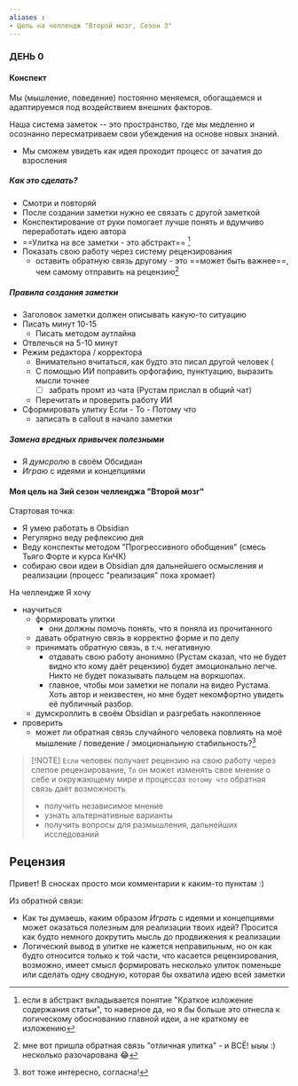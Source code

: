 ```yaml
---
aliases : 
- Цель на челлендж "Второй мозг, Сезон 3"
---
```


### ДЕНЬ 0

#### Конспект
Мы (мышление, поведение) постоянно меняемся, обогащаемся и адаптируемся под воздействием внешних факторов.

Наша система заметок -- это пространство, где мы медленно и осознанно пересматриваем свои убеждения на основе новых знаний.
- Мы сможем увидеть как идея проходит процесс от зачатия до взросления 

##### Как это сделать?
- Смотри и повторяй
- После создании заметки нужно ее связать с другой заметкой
- Конспектирование от руки помогает лучше понять и вдумчиво переработать идею автора
- ==Улитка на все заметки - это абстракт== [^1]
- Показать свою работу через систему рецензирования
	- оставить обратную связь другому - это ==может быть важнее==, чем самому отправить на рецензию[^2]

##### Правила создания заметки
- Заголовок заметки должен описывать какую-то ситуацию
- Писать минут 10-15
	- Писать методом аутлайна
- Отвлечься на 5-10 минут
- Режим редактора / корректора
	- Внимательно вчитаться, как будто это писал другой человек (
	- С помощью ИИ поправить орфогафию, пунктуацию, выразить мысли точнее
		- [ ] забрать промт из чата (Рустам прислал в общий чат)
	- Перечитать и проверить работу ИИ
- Сформировать улитку Если - То - Потому что
	- записать в callout в начало заметки

##### Замена вредных привычек полезными
- Я *думсролю* в своём  Обсидиан
- *Играю* с идеями и концепциями

#### Моя цель на 3ий сезон челленджа "Второй мозг"

Стартовая точка:
- Я умею работать в Obsidian
- Регулярно веду рефлексию дня
- Веду конспекты методом "Прогрессивного обобщения" (смесь Тьяго Форте и курса КнЧК)
- собираю свои идеи в Obsidian для дальнейшего осмысления и реализации (процесс "реализация" пока хромает)

На челлендже Я хочу
- научиться
	- формировать улитки
		- они должны помочь понять, что я поняла из прочитанного
	- давать обратную связь в корректно форме и по делу
	- принимать обратную связь, в т.ч. негативную
		- отдавать свою работу анонимно (Рустам сказал, что не будет видно кто кому даёт рецензию) будет эмоционально легче. Никто не будет показывать  пальцем на воркшопах. 
		- главное, чтобы мои заметки не попали на видео Рустама. Хоть автор и неизвестен, но мне будет некомфортно увидеть её публичный разбор.
	- думскроллить в своём Obsidian и разгребать накопленное
- проверить
	- может ли обратная связь случайного человека повлиять на моё мышление / поведение / эмоциональную стабильность?[^3]

> [!NOTE] `Если` человек получает рецензию на свою работу через слепое рецензирование,
>`То` он может изменять свое мнение о себе и окружающему мире и процессах
>`потому что` обратная связь даёт возможность 
>- получить независимое мнение
>- узнать альтернативные варианты 
>- получить вопросы для размышления, дальнейших исследований

## Рецензия
Привет!
В сносках просто мои комментарии к каким-то пунктам :)

Из обратной связи:
- Как ты думаешь, каким образом *Играть* с идеями и концепциями может оказаться полезным для реализации твоих идей? Просится как будто немного докрутить мысль до продвижения к реализации
- Логический вывод в улитке не кажется неправильным, но он как будто относится только к той части, что касается рецензирования, возможно, имеет смысл формировать несколько улиток поменьше или сделать одну сводную, которая бы охватила идею всей заметки

[^1]: если в абстракт вкладывается понятие "Краткое изложение содержания статьи", то наверное да, но я бы больше это отнесла к логическому обоснованию главной идеи, а не краткому ее изложению
[^2]: мне вот пришла обратная связь "отличная улитка" - и ВСЁ! ыыы :) несколько разочарована 😂
[^3]: вот тоже интересно, согласна!

